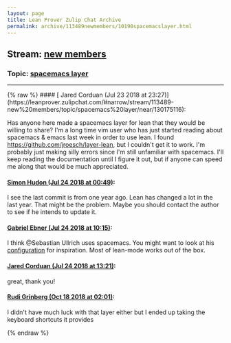 ```yaml
---
layout: page
title: Lean Prover Zulip Chat Archive 
permalink: archive/113489newmembers/10190spacemacslayer.html
---
```


## Stream: [new members](https://leanprover-community.github.io/archive/113489newmembers/index.html)
### Topic: [spacemacs layer](https://leanprover-community.github.io/archive/113489newmembers/10190spacemacslayer.html)

---

<base href="https://leanprover.zulipchat.com">
{% raw %}
#### [ Jared Corduan (Jul 23 2018 at 23:27)](https://leanprover.zulipchat.com/#narrow/stream/113489-new%20members/topic/spacemacs%20layer/near/130175116):
<p>Has anyone here made a spacemacs layer for lean that they would be willing to share?  I'm a long time vim user who has just started reading about spacemacs &amp; emacs last week in order to use lean.  I found <a href="https://github.com/jroesch/layer-lean" target="_blank" title="https://github.com/jroesch/layer-lean">https://github.com/jroesch/layer-lean</a>, but I couldn't get it to work.  I'm probably just making silly errors since I'm still unfamiliar with spacemacs.  I'll keep reading the documentation until I figure it out, but if anyone can speed me along that would be much appreciated.</p>

#### [ Simon Hudon (Jul 24 2018 at 00:49)](https://leanprover.zulipchat.com/#narrow/stream/113489-new%20members/topic/spacemacs%20layer/near/130178216):
<p>I see the last commit is from one year ago. Lean has changed a lot in the last year. That might be the problem. Maybe you should contact the author to see if he intends to update it.</p>

#### [ Gabriel Ebner (Jul 24 2018 at 10:15)](https://leanprover.zulipchat.com/#narrow/stream/113489-new%20members/topic/spacemacs%20layer/near/130198210):
<p>I think <span class="user-mention" data-user-id="110024">@Sebastian Ullrich</span> uses spacemacs.  You might want to look at his <a href="https://github.com/Kha/dotfiles/blob/1ba199125c707859a3f2376603b23fca1f6d176d/.spacemacs#L330-L335" target="_blank" title="https://github.com/Kha/dotfiles/blob/1ba199125c707859a3f2376603b23fca1f6d176d/.spacemacs#L330-L335">configuration</a> for inspiration.  Most of lean-mode works out of the box.</p>

#### [ Jared Corduan (Jul 24 2018 at 13:21)](https://leanprover.zulipchat.com/#narrow/stream/113489-new%20members/topic/spacemacs%20layer/near/130205049):
<p>great, thank you!</p>

#### [ Rudi Grinberg (Oct 18 2018 at 02:01)](https://leanprover.zulipchat.com/#narrow/stream/113489-new%20members/topic/spacemacs%20layer/near/136009370):
<p>I didn't have much luck with that layer either but I ended up taking the keyboard shortcuts it provides</p>


{% endraw %}
